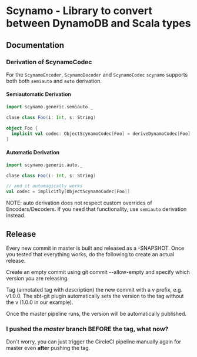 # Scynamo - Library to convert between DynamoDB and Scala types

## Documentation

### Derivation of ScynamoCodec

For the `ScynamoEncoder`, `ScynamoDecoder` and `ScynamoCodec` `scynamo` supports both both `semiauto` and `auto` derivation.

#### Semiautomatic Derivation

```scala
import scynamo.generic.semiauto._

clase class Foo(i: Int, s: String)

object Foo {
  implicit val codec: ObjectScynamoCodec[Foo] = deriveDynamoCodec[Foo]
}
```

#### Automatic Derivation
```scala
import scynamo.generic.auto._

clase class Foo(i: Int, s: String)

// and it automagically works
val codec = implicitly[ObjectScynamoCodec[Foo]]
```

NOTE: auto derivation does not respect custom overrides of
Encoders/Decoders.  If you need that functionality, use `semiauto`
derivation instead.

## Release

Every new commit in master is built and released as a -SNAPSHOT. Once you tested that everything works, do the following to create an actual release.

Create an empty commit using git commit --allow-empty and specify which version you are releasing.

Tag (annotated tag with description) the new commit with a v prefix, e.g. v1.0.0. The sbt-git plugin automatically sets the version to the tag without the v (1.0.0 in our example).

Once the master pipeline runs, the version will be automatically published.

### I pushed the *master* branch BEFORE the tag, what now?

Don't worry, you can just trigger the CircleCI pipeline manually again for master even **after** pushing the tag.
